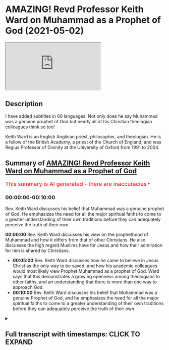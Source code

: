 # AMAZING! Revd Professor Keith Ward on Muhammad as a Prophet of God (2021-05-02)

<iframe loading='lazy' allow='autoplay' src='https://www.youtube.com/embed/FkeoGRT_ATE'></iframe>

## Description

I have added subtitles in 60 languages.
Not only does he say Muhammad was a genuine prophet of God but nearly all of his Christian theologian colleagues think so too!

Keith Ward is an English Anglican priest, philosopher, and theologian. He is a fellow of the British Academy, a priest of the Church of England, and was Regius Professor of Divinity at the University of Oxford from 1991 to 2004.

## Summary of [AMAZING! Revd Professor Keith Ward on Muhammad as a Prophet of God](https://www.youtube.com/watch?v=FkeoGRT_ATE)

<span style="color:red; font-size:125%">This summary is AI generated - there are inaccuracies</span> \*

### <a onclick="modifyYTiframeseektime('0')">00:00:00-00:10:00</a>

Rev. Keith Ward discusses his belief that Muhammad was a genuine prophet of God. He emphasizes the need for all the major spiritual faiths to come to a greater understanding of their own traditions before they can adequately perceive the truth of their own.

**<a onclick="modifyYTiframeseektime('0')">00:00:00</a>** Rev. Keith Ward discusses his view on the prophethood of Muhammad and how it differs from that of other Christians. He also discusses the high regard Muslims have for Jesus and how their admiration for him is shared by Christians.

*   **<a onclick="modifyYTiframeseektime('300')">00:05:00</a>** Rev. Keith Ward discusses how he came to believe in Jesus Christ as the only way to be saved, and how his academic colleagues would most likely view Prophet Muhammad as a prophet of God. Ward says that this demonstrates a growing openness among theologians to other faiths, and an understanding that there is more than one way to approach God.
*   **<a onclick="modifyYTiframeseektime('600')">00:10:00</a>** Rev. Keith Ward discusses his belief that Muhammad was a genuine Prophet of God, and he emphasizes the need for all the major spiritual faiths to come to a greater understanding of their own traditions before they can adequately perceive the truth of their own.

<details><summary><h2>Full transcript with timestamps: CLICK TO EXPAND</h2></summary>

<a onclick="modifyYTiframeseektime('0')">0:00:00</a> What do you as a Christian theologian
make of the prophethood of Muhammad? <a onclick="modifyYTiframeseektime('5')">0:00:05</a> Do you have any thoughts about that?\ <a onclick="modifyYTiframeseektime('10')">0:00:10</a> I do think Muhammad was a genuine
Prophet of God and that he was raised up by God <a onclick="modifyYTiframeseektime('18')">0:00:18</a> and that the Quran is in some way an expression
of God's Revelation. So I do think that\ <a onclick="modifyYTiframeseektime('33')">0:00:33</a> I am a Christian, I'm a follower of Jesus,
so clearly I'm not a Muslim but <a onclick="modifyYTiframeseektime('39')">0:00:39</a> I would I think I'm totally opposed to people who
misunderstand Islam as a rejection of Christianity. <a onclick="modifyYTiframeseektime('49')">0:00:49</a> I think that is not true. I think Islam would as
I see it and Muhammad I don't think he knew much <a onclick="modifyYTiframeseektime('56')">0:00:56</a> about Christianity. I would have thought he was
opposed to some of the views of Christians that he <a onclick="modifyYTiframeseektime('62')">0:01:02</a> knew about and I think that's true, but I don't
hold any of those views. In fact and none of my <a onclick="modifyYTiframeseektime('68')">0:01:08</a> colleagues do. So there are differences,
I mean there are clear differences but I <a onclick="modifyYTiframeseektime('76')">0:01:16</a> think he was a genuine, Muhammed was a genuine Prophet
of one God who stand against a sort of <a onclick="modifyYTiframeseektime('87')">0:01:27</a> popularized Christian version of there being three <a onclick="modifyYTiframeseektime('91')">0:01:31</a> gods or let's see three different things in god,
was correct he was justified in this so I <a onclick="modifyYTiframeseektime('99')">0:01:39</a> see the difference between
a school of Islam and a school of Christianity has <a onclick="modifyYTiframeseektime('107')">0:01:47</a> about the same sort of difference as a difference
between me and conservative Evangelical Christians. <a onclick="modifyYTiframeseektime('117')">0:01:57</a> That there are differences I can live with those
I can respect those who differ from me and I <a onclick="modifyYTiframeseektime('124')">0:02:04</a> think we have so I am not infallible so I'm
not saying that I know that I'm right, to use <a onclick="modifyYTiframeseektime('131')">0:02:11</a> an expression from the Quran 'God will decide
who is right' but you have to go along with your <a onclick="modifyYTiframeseektime('137')">0:02:17</a> own feelings so I follow Jesus because I
think he was a human expression of the wisdom <a onclick="modifyYTiframeseektime('146')">0:02:26</a> and love of God and the main message of that
is that God loves without exception everyone. <a onclick="modifyYTiframeseektime('154')">0:02:34</a> There are Christians who don't believe that, there
are Muslims who do believe that, right but wouldn't <a onclick="modifyYTiframeseektime('161')">0:02:41</a> use words like Incarnation or the Trinity etc some
certain forbidden terms but if you accept that <a onclick="modifyYTiframeseektime('170')">0:02:50</a> religious language is fluid and that all of us are
unable to comprehend the nature of God precisely <a onclick="modifyYTiframeseektime('179')">0:02:59</a> I think islam and Christianity shouldn't
really be regarded as two different religions. I <a onclick="modifyYTiframeseektime('185')">0:03:05</a> think they're two different ways of approaching
God and I'm nearer to many Muslims than I am <a onclick="modifyYTiframeseektime('193')">0:03:13</a> to many Christians. So that's a very interesting
answer can I ask this question it's really <a onclick="modifyYTiframeseektime('200')">0:03:20</a> really on behalf of i know some of the muslim
viewers audience will want me to ask this. <a onclick="modifyYTiframeseektime('206')">0:03:26</a> Muslims also have a very high regard for Jesus
clearly yes and see him as a an incredibly <a onclick="modifyYTiframeseektime('214')">0:03:34</a> wonderful human being who expressed the love of
God to the outcasts and the sinners and so on and <a onclick="modifyYTiframeseektime('219')">0:03:39</a> and that's all wonderful, so your admiration for
Jesus is shared by Muslims too, or they may be <a onclick="modifyYTiframeseektime('227')">0:03:47</a> expressed slightly differently of course. He's
not seen as an Icon into God that we pray through <a onclick="modifyYTiframeseektime('232')">0:03:52</a> of course but they would wonder the question
would be 'Why aren't you a Muslim?' If you accept it <a onclick="modifyYTiframeseektime('240')">0:04:00</a> in that mindset if you accept that Muhammad
is a prophet of God and you believe in one god <a onclick="modifyYTiframeseektime('245')">0:04:05</a> god sent jesus that is virtually a definition of
what a muslim believes anyway um so they would <a onclick="modifyYTiframeseektime('252')">0:04:12</a> ask why aren't you a muslim and and saying
you're a christian is not an answer because <a onclick="modifyYTiframeseektime('257')">0:04:17</a> for the reasons you mentioned muslims can already
encompass that understanding as well that he <a onclick="modifyYTiframeseektime('261')">0:04:21</a> is someone who expresses the love of God to
you and the wisdom of God in a <a onclick="modifyYTiframeseektime('265')">0:04:25</a> very special way, you know many sufi muslims could
say yeah absolutely we agree with you but we're <a onclick="modifyYTiframeseektime('270')">0:04:30</a> muslims so the question is 'Why are you not
a Muslim?' That's the question. Well it's like <a onclick="modifyYTiframeseektime('276')">0:04:36</a> asking me why i'm an Anglican or an Episcopalian
rather than a Methodist um because that's the way <a onclick="modifyYTiframeseektime('287')">0:04:47</a> of thinking of God which has i feel demanded
my loyalty. So it's a bit like saying why <a onclick="modifyYTiframeseektime('299')">0:04:59</a> do you uh prefer one view of philosophy to another
view of philosophy and you say well because <a onclick="modifyYTiframeseektime('308')">0:05:08</a> that that's the way that seems right to me that
attracts me to demands my loyalty and once your <a onclick="modifyYTiframeseektime('315')">0:05:15</a> loyalty is demanded well i said this for a muslim
too of course you stay true to what has revealed <a onclick="modifyYTiframeseektime('322')">0:05:22</a> god to you so i say all right the end why i'm a
christian is because i have personally experienced <a onclick="modifyYTiframeseektime('329')">0:05:29</a> i believe that i have personally experienced
the presence of jesus christ actually um <a onclick="modifyYTiframeseektime('337')">0:05:37</a> affecting what i feel and think. And
so i have no alternative you know this is <a onclick="modifyYTiframeseektime('345')">0:05:45</a> this is the this is the person who has revealed
god to me personally but i so i'm not denying <a onclick="modifyYTiframeseektime('350')">0:05:50</a> that muslims can have god revealed to them
in a different way and i honor that way <a onclick="modifyYTiframeseektime('356')">0:05:56</a> but it's not my way that's not i would like
to try to understand it more that's true <a onclick="modifyYTiframeseektime('361')">0:06:01</a> and be much in affinity with the Muslim
world of thought but it's just not the way <a onclick="modifyYTiframeseektime('371')">0:06:11</a> that it's happened for me it's not my it's not
my not part of my autobiography. A <a onclick="modifyYTiframeseektime('379')">0:06:19</a> supplementary question to that it just occurred
to me you acknowledged that Muhammad is <a onclick="modifyYTiframeseektime('384')">0:06:24</a> a prophet, in your in your knowledge of your
colleagues in in Christian theology globally <a onclick="modifyYTiframeseektime('389')">0:06:29</a> how widespread is that view do you think
that Mohammed was a prophet of God amongst your <a onclick="modifyYTiframeseektime('397')">0:06:37</a> academic colleagues who are christian theologians?
I think it's almost universally accepted, I mean as <a onclick="modifyYTiframeseektime('403')">0:06:43</a> you know even I suppose Roman Catholics are
on the whole more conservative than i would be <a onclick="modifyYTiframeseektime('409')">0:06:49</a> as an episcopalian but they now officially
believe that uh islam is a revelation of god and <a onclick="modifyYTiframeseektime('417')">0:06:57</a> that that's Vatican II, official electoration so
i think it was my colleagues would undoubtedly <a onclick="modifyYTiframeseektime('426')">0:07:06</a> say that. I mean I know lots of
Christians wouldn't. But no well that's <a onclick="modifyYTiframeseektime('431')">0:07:11</a> why i meant theologians, particularly those
who know theologians would all accept\ <a onclick="modifyYTiframeseektime('442')">0:07:22</a> but you know the truth yeah well if you're
asking the question how influential are <a onclick="modifyYTiframeseektime('448')">0:07:28</a> theologians on most christians
the answer is not in this matter\ <a onclick="modifyYTiframeseektime('454')">0:07:34</a> yeah, no I there's some of you input
yeah anyway but that's interesting that <a onclick="modifyYTiframeseektime('459')">0:07:39</a> that will come as quite a a revelation
and a quite a shocking thing to say that <a onclick="modifyYTiframeseektime('464')">0:07:44</a> uh in your experience most of your academic
christian theological colleagues who are <a onclick="modifyYTiframeseektime('469')">0:07:49</a> not catholics would actually see muhammad as a
Prophet of God. Yes, yes, I think that's true. That's <a onclick="modifyYTiframeseektime('476')">0:07:56</a> remarkable! That I didn't know actually it was
a genuine question of mine um that's interesting <a onclick="modifyYTiframeseektime('481')">0:08:01</a> so that that suggests a certain openness to other
faiths and and overcoming these cultural barriers <a onclick="modifyYTiframeseektime('486')">0:08:06</a> and looking beyond our own comfort zones and and
recognizing patterns of commonality and similar <a onclick="modifyYTiframeseektime('492')">0:08:12</a> spiritual dynamics and spiritual realities across
the boundaries between religions and theologians <a onclick="modifyYTiframeseektime('498')">0:08:18</a> today are well equipped to do that in
our world in our global village perhaps.\ <a onclick="modifyYTiframeseektime('507')">0:08:27</a> I know you will know the work of Wilfred Cantwell Smith
who was the founder of Harvard University's Center for the Study of World Religions, <a onclick="modifyYTiframeseektime('513')">0:08:33</a> and he was an expert on islam that was his scholarly <a onclick="modifyYTiframeseektime('519')">0:08:39</a> field uh and he he actually recommended
that we should stop using the word religion <a onclick="modifyYTiframeseektime('525')">0:08:45</a> as though there were different blocks of huge
beliefs which everybody who's a christian has this <a onclick="modifyYTiframeseektime('532')">0:08:52</a> block and everybody who's a muslim has that block
and we just should talk about ways of faith and <a onclick="modifyYTiframeseektime('538')">0:08:58</a> ways of approaching god and um i mean sympathy
with that i think talking about a religion <a onclick="modifyYTiframeseektime('546')">0:09:06</a> you know some of my some of the christians
i know don't believe anything that i believe <a onclick="modifyYTiframeseektime('552')">0:09:12</a> except they use the word jesus but
they're talking about somebody else. <a onclick="modifyYTiframeseektime('557')">0:09:17</a> I think that this speaks of a yawning chasm shall
we say between your world in that sense uh of the <a onclick="modifyYTiframeseektime('564')">0:09:24</a> academic theologians and certainly many in the
pew say in the united states and and um africa <a onclick="modifyYTiframeseektime('569')">0:09:29</a> and other parts of the world where that they
are exclusivists to the absolute you know only <a onclick="modifyYTiframeseektime('575')">0:09:35</a> i hear this all the time, only jesus will lead
you to god and i say well okay so moses didn't <a onclick="modifyYTiframeseektime('581')">0:09:41</a> know jesus is he damned because you've got to
believe in jesus to be saved well what about all <a onclick="modifyYTiframeseektime('584')">0:09:44</a> the prophets they didn't know and i'm not quite
sure what the answer they give to that but it's <a onclick="modifyYTiframeseektime('588')">0:09:48</a> a very uh binary absolutist exclusive world view
which is a million miles from your own of course <a onclick="modifyYTiframeseektime('596')">0:09:56</a> and it's a million miles away from uh saying that
jesus is the savior of the world not of one little <a onclick="modifyYTiframeseektime('606')">0:10:06</a> group within the world and of course people like
ME and again most most of my academic colleagues <a onclick="modifyYTiframeseektime('614')">0:10:14</a> would in general agree with this we would say
that the savior of the world is of course god <a onclick="modifyYTiframeseektime('621')">0:10:21</a> and it's only insofar as jesus mediates god that
jesus is the savior of the world and we believe <a onclick="modifyYTiframeseektime('626')">0:10:26</a> he does mediate god so we can say that but we're
not excluding everybody else because god wants to <a onclick="modifyYTiframeseektime('632')">0:10:32</a> save the whole world and i'm very clear about that
and i think some of my muslim friends and i have <a onclick="modifyYTiframeseektime('642')">0:10:42</a> been have a close association with
the Oxford Islamic Centre and i think\ <a onclick="modifyYTiframeseektime('651')">0:10:51</a> most of them i think believe that too. <a onclick="modifyYTiframeseektime('655')">0:10:55</a> I just want to say thank you
very much indeed for your time and um\ <a onclick="modifyYTiframeseektime('663')">0:11:03</a> it was really really fascinating and i know
uh many muslims um will be very interested <a onclick="modifyYTiframeseektime('669')">0:11:09</a> in what you've said but in clarifying because
we're often used to uh fundamentalist christians <a onclick="modifyYTiframeseektime('674')">0:11:14</a> having a go and to hear an alternative
voice of which your voice is certainly <a onclick="modifyYTiframeseektime('681')">0:11:21</a> more more representative of
christianity i think than the harsh extremism <a onclick="modifyYTiframeseektime('688')">0:11:28</a> that we hear of it's good that muslims
hear this and you're more openness to <a onclick="modifyYTiframeseektime('695')">0:11:35</a> islam as well to be frank so um yeah thank you
so much. I actually think Paul that until <a onclick="modifyYTiframeseektime('703')">0:11:43</a> all the the major developed spiritual faiths
of the world i include india and buddhism <a onclick="modifyYTiframeseektime('711')">0:11:51</a> and forms of hinduism in this too until they come
to a greater understanding of their own historical <a onclick="modifyYTiframeseektime('719')">0:11:59</a> perspective and development and and shared
goals and their differences as well and but <a onclick="modifyYTiframeseektime('726')">0:12:06</a> have a sympathetic appreciation of that until that
happens uh we're not going to adequately perceive <a onclick="modifyYTiframeseektime('734')">0:12:14</a> the truth of our own tradition that we belong
to. Yes, excellent. Well thank you very much and <a onclick="modifyYTiframeseektime('741')">0:12:21</a> i'm going to end the discussion now and
and thank you everyone for listening in and <a onclick="modifyYTiframeseektime('747')">0:12:27</a> please leave your comments and your thoughts as well. Until next time. Thank you. I do think <a onclick="modifyYTiframeseektime('754')">0:12:34</a> that Muhammad was a genuine Prophet of God. I do
think that Muhammad was a genuine Prophet of God.

</details>
